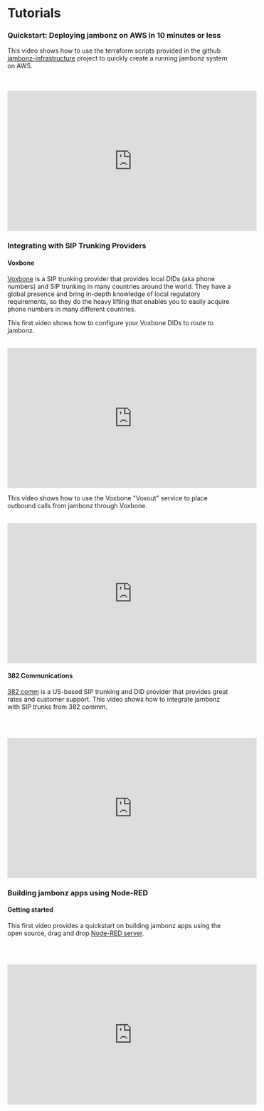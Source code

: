 # Tutorials

### Quickstart: Deploying jambonz on AWS in 10 minutes or less
This video shows how to use the terraform scripts provided in the github [jambonz-infrastructure](https://github.com/jambonz/jambonz-infrastructure) project to quickly create a running jambonz system on AWS.  
<br/><br/>
<iframe width="560" height="315" src="https://www.youtube.com/embed/Mniskl22GDI" frameborder="0" allow="accelerometer; autoplay; encrypted-media; gyroscope; picture-in-picture" allowfullscreen></iframe>

### Integrating with SIP Trunking Providers

#### Voxbone
[Voxbone](https://www.voxbone.com/) is a SIP trunking provider that provides local DIDs (aka phone numbers) and SIP trunking in many countries around the world.  They have a global presence and bring in-depth knowledge of local regulatory requirements, so they do the heavy lifting that enables you to easily acquire phone numbers in many different countries.<br/>

This first video shows how to configure your Voxbone DIDs to route to jambonz.
<br/><br/>
<iframe width="560" height="315" src="https://www.youtube.com/embed/Ow7iduDG0HE" frameborder="0" allow="accelerometer; autoplay; encrypted-media; gyroscope; picture-in-picture" allowfullscreen></iframe>

This video shows how to use the Voxbone "Voxout" service to place outbound calls from jambonz through Voxbone.
<br/><br/>
<iframe width="560" height="315" src="https://www.youtube.com/embed/Tn8J9iPUOW8" frameborder="0" allow="accelerometer; autoplay; encrypted-media; gyroscope; picture-in-picture" allowfullscreen></iframe>

#### 382 Communications
[382 comm](https://www.382com.com/) is a US-based SIP trunking and DID provider that provides great rates and customer support.  This video shows how to integrate jambonz with SIP trunks from 382 commm.

<br/><br/>
<iframe width="560" height="315" src="https://www.youtube.com/embed/gimWHncjtPw" frameborder="0" allow="accelerometer; autoplay; encrypted-media; gyroscope; picture-in-picture" allowfullscreen></iframe>

### Building jambonz apps using Node-RED

#### Getting started

This first video provides a quickstart on building jambonz apps using the open source, drag and drop [Node-RED server](https://nodered.org/).

<br/><br/>
<iframe width="560" height="315" src="https://www.youtube.com/embed/rxt8SyVlDrA" frameborder="0" allow="accelerometer; autoplay; encrypted-media; gyroscope; picture-in-picture" allowfullscreen></iframe>
